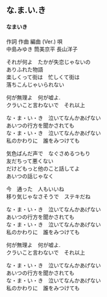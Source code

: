 
## な.ま.い.き
#### なまいき

作詞  作曲  編曲 (Ver.)   唄   
中島みゆき   筒美京平        長山洋子   
   
それが何よ　たかが失恋じゃないの   
ありふれた物語   
楽しくって街は　忙しくて街は   
落ちこんじゃいられない   
   
何が無理よ　何が嘘よ.   
クラいこと言わないで　それ以上   
   
な・ま・い・き　泣いてなんかあげない   
あいつの行方を聞かされても   
な・ま・い・き　泣いてなんかあげない   
私のかわりに　誰をみつけても   
   
気色ばんだ声で　なぐさめるつもり   
友だちって悪くない   
だけどもっと他のこと話してよ   
あいつの話じゃなく   
   
今　通った　人もいいね   
移り気じゃなさそうで　ステキだね   
   
な・ま・い・き　泣いてなんかあげない   
あいつの行方を聞かされても   
な・ま・い・き　泣いてなんかあげない   
私のかわりに　誰をみつけても   
   
何が無理よ　何が嘘よ.   
クラいこと言わないで　それ以上   
   
な・ま・い・き　泣いてなんかあげない   
あいつの行方を聞かされても   
な・ま・い・き　泣いてなんかあげない   
私のかわりに　誰をみつけても   